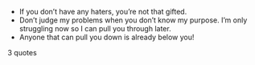  - If you don’t have any haters, you’re not that gifted.
 - Don’t judge my problems when you don’t know my purpose. I’m only struggling now so I can pull you through later.
 - Anyone that can pull you down is already below you!

3 quotes